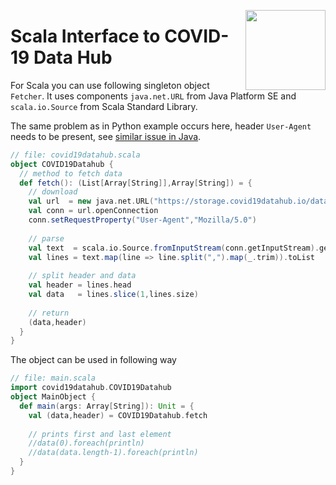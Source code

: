 <a href="https://covid19datahub.io"><img src="https://storage.covid19datahub.io/logo.svg" align="right" height="128"/></a>

# Scala Interface to COVID-19 Data Hub

For Scala you can use following singleton object `Fetcher`. It uses components `java.net.URL` from Java Platform SE and `scala.io.Source` from Scala Standard Library.

The same problem as in Python example occurs here, header `User-Agent` needs to be present, see [similar issue in Java](https://stackoverflow.com/questions/13670692/403-forbidden-with-java-but-not-web-browser).

```scala
// file: covid19datahub.scala
object COVID19Datahub {
  // method to fetch data
  def fetch(): (List[Array[String]],Array[String]) = {
    // download
    val url  = new java.net.URL("https://storage.covid19datahub.io/data-1.csv")
    val conn = url.openConnection
    conn.setRequestProperty("User-Agent","Mozilla/5.0")
    
    // parse
    val text  = scala.io.Source.fromInputStream(conn.getInputStream).getLines
    val lines = text.map(line => line.split(",").map(_.trim)).toList
    
    // split header and data
    val header = lines.head
    val data   = lines.slice(1,lines.size)
    
    // return
    (data,header)
  }
}
```

The object can be used in following way

```scala
// file: main.scala
import covid19datahub.COVID19Datahub
object MainObject {
  def main(args: Array[String]): Unit = {
    val (data,header) = COVID19Datahub.fetch
    
    // prints first and last element
    //data(0).foreach(println)
    //data(data.length-1).foreach(println)
  }
}
```
